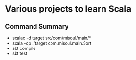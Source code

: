 # Various projects to learn Scala

## Command Summary
- scalac -d target src/com/misoul/main/*
- scala -cp ./target com.misoul.main.Sort
- sbt compile
- sbt test
